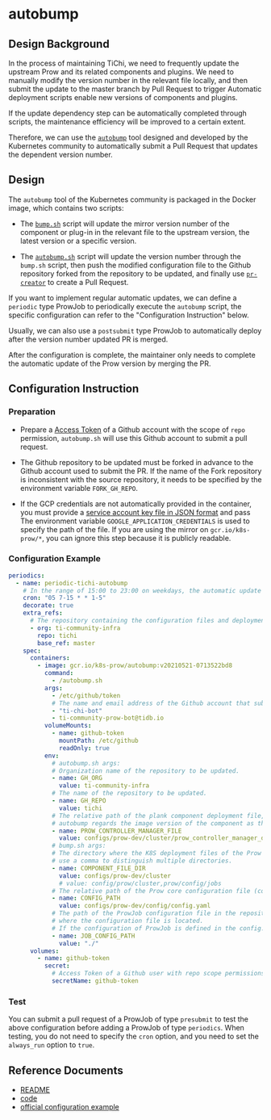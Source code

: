 # autobump

## Design Background

In the process of maintaining TiChi, we need to frequently update the upstream Prow and its related components and plugins. We need to manually modify the version number in the relevant file locally, and then submit the update to the master branch by Pull Request to trigger Automatic deployment scripts enable new versions of components and plugins. 

If the update dependency step can be automatically completed through scripts, the maintenance efficiency will be improved to a certain extent.

Therefore, we can use the [`autobump`](https://github.com/kubernetes/test-infra/tree/master/prow/cmd/autobump) tool designed and developed by the Kubernetes community to automatically submit a Pull Request that updates the dependent version number.
## Design

The `autobump` tool of the Kubernetes community is packaged in the Docker image, which contains two scripts:

- The [`bump.sh`](https://github.com/kubernetes/test-infra/blob/master/prow/cmd/autobump/bump.sh) script will update the mirror version number of the component or plug-in in the relevant file to the upstream version, the latest version or a specific version.

- The [`autobump.sh`](https://github.com/kubernetes/test-infra/blob/master/prow/cmd/autobump/autobump.sh) script will update the version number through the `bump.sh` script, then push the modified configuration file to the Github repository forked from the repository to be updated, and finally use [`pr-creator`](https://github.com/kubernetes/test-infra/tree/master/robots/pr-creator) to create a Pull Request.

If you want to implement regular automatic updates, we can define a `periodic` type ProwJob to periodically execute the `autobump` script, the specific configuration can refer to the "Configuration Instruction" below.

Usually, we can also use a `postsubmit` type ProwJob to automatically deploy after the version number updated PR is merged.

After the configuration is complete, the maintainer only needs to complete the automatic update of the Prow version by merging the PR.

## Configuration Instruction

### Preparation

- Prepare a [Access Token](https://github.com/settings/tokens) of a Github account with the scope of `repo` permission, `autobump.sh` will use this Github account to submit a pull request.

- The Github repository to be updated must be forked in advance to the Github account used to submit the PR. If the name of the Fork repository is inconsistent with the source repository, it needs to be specified by the environment variable `FORK_GH_REPO`.

- If the GCP credentials are not automatically provided in the container, you must provide a [service account key file in JSON format](https://cloud.google.com/iam/docs/creating-managing-service-account-keys) and pass The environment variable `GOOGLE_APPLICATION_CREDENTIALS` is used to specify the path of the file. If you are using the mirror on `gcr.io/k8s-prow/*`, you can ignore this step because it is publicly readable.

### Configuration Example

```yaml
periodics:
  - name: periodic-tichi-autobump
    # In the range of 15:00 to 23:00 on weekdays, the automatic update check is performed at the 5th minute of each hour. (In UTC+8 timezone)
    cron: "05 7-15 * * 1-5"
    decorate: true
    extra_refs:
      # The repository containing the configuration files and deployment files of the Prow instance (The repository that needs to be automatically updated).
      - org: ti-community-infra
        repo: tichi
        base_ref: master
    spec:
      containers:
        - image: gcr.io/k8s-prow/autobump:v20210521-0713522bd8
          command:
            - /autobump.sh
          args:
            - /etc/github/token
            # The name and email address of the Github account that submitted the PR.
            - "ti-chi-bot"
            - ti-community-prow-bot@tidb.io
          volumeMounts:
            - name: github-token
              mountPath: /etc/github
              readOnly: true
          env:
            # autobump.sh args:
            # Organization name of the repository to be updated.
            - name: GH_ORG
              value: ti-community-infra
            # The name of the repository to be updated.
            - name: GH_REPO
              value: tichi
            # The relative path of the plank component deployment file, 
            # autobump regards the image version of the component as the current version (old version).
            - name: PROW_CONTROLLER_MANAGER_FILE
              value: configs/prow-dev/cluster/prow_controller_manager_deployment.yaml
            # bump.sh args:
            # The directory where the K8S deployment files of the Prow component are located,
            # use a comma to distinguish multiple directories.
            - name: COMPONENT_FILE_DIR
              value: configs/prow-dev/cluster
              # value: config/prow/cluster,prow/config/jobs
            # The relative path of the Prow core configuration file (config.yaml).
            - name: CONFIG_PATH
              value: configs/prow-dev/config/config.yaml
            # The path of the ProwJob configuration file in the repository or the path of the directory 
            # where the configuration file is located. 
            # If the configuration of ProwJob is defined in the config.yaml file, the configuration can be ignored.
            - name: JOB_CONFIG_PATH
              value: "./"
      volumes:
        - name: github-token
          secret:
            # Access Token of a Github user with repo scope permissions.
            secretName: github-token
```
### Test

You can submit a pull request of a ProwJob of type `presubmit` to test the above configuration before adding a ProwJob of type `periodics`. When testing, you do not need to specify the `cron` option, and you need to set the `always_run` option to `true`.

## Reference Documents

- [README](https://github.com/kubernetes/test-infra/blob/master/prow/cmd/autobump/README.md)
- [code](https://github.com/kubernetes/test-infra/tree/master/prow/cmd/autobump)
- [official configuration example](https://github.com/kubernetes/test-infra/blob/master/prow/cmd/autobump/example-periodic.yaml)